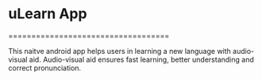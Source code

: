 # uLearn App
===================================

This naitve android app helps users in learning a new language with audio-visual aid. Audio-visual aid ensures fast learning, better understanding and correct pronunciation. 




